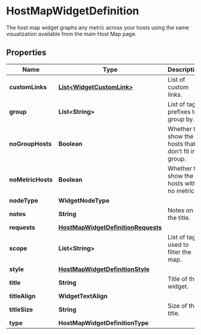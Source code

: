 # HostMapWidgetDefinition

The host map widget graphs any metric across your hosts using the same visualization available from the main Host Map page.

## Properties

| Name              | Type                                                                      | Description                                          | Notes      |
| ----------------- | ------------------------------------------------------------------------- | ---------------------------------------------------- | ---------- |
| **customLinks**   | [**List&lt;WidgetCustomLink&gt;**](WidgetCustomLink.md)                   | List of custom links.                                | [optional] |
| **group**         | **List&lt;String&gt;**                                                    | List of tag prefixes to group by.                    | [optional] |
| **noGroupHosts**  | **Boolean**                                                               | Whether to show the hosts that don’t fit in a group. | [optional] |
| **noMetricHosts** | **Boolean**                                                               | Whether to show the hosts with no metrics.           | [optional] |
| **nodeType**      | **WidgetNodeType**                                                        |                                                      | [optional] |
| **notes**         | **String**                                                                | Notes on the title.                                  | [optional] |
| **requests**      | [**HostMapWidgetDefinitionRequests**](HostMapWidgetDefinitionRequests.md) |                                                      |
| **scope**         | **List&lt;String&gt;**                                                    | List of tags used to filter the map.                 | [optional] |
| **style**         | [**HostMapWidgetDefinitionStyle**](HostMapWidgetDefinitionStyle.md)       |                                                      | [optional] |
| **title**         | **String**                                                                | Title of the widget.                                 | [optional] |
| **titleAlign**    | **WidgetTextAlign**                                                       |                                                      | [optional] |
| **titleSize**     | **String**                                                                | Size of the title.                                   | [optional] |
| **type**          | **HostMapWidgetDefinitionType**                                           |                                                      |
